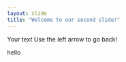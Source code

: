 ```yaml
---
layout: slide
title: "Welcome to our second slide!"
---
```

Your text
Use the left arrow to go back!

hello 
